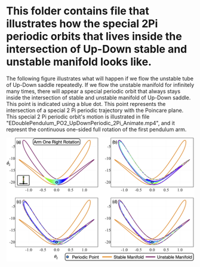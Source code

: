 # This folder contains file that illustrates how the special 2Pi periodic orbits that lives inside the intersection of Up-Down stable and unstable manifold looks like.

The following figure illustrates what will happen if we flow the unstable tube of Up-Down saddle repeatedly. If we flow the unstable manifold for infinitely many times, there will appear a special periodic orbit that always stays inside the intersection of stable and unstable manifold of Up-Down saddle. This point is indicated using a blue dot. This point represents the intersection of a special 2 Pi periodic trajectory with the Poincare plane. This special 2 Pi periodic orbit's motion is illustrated in file "EDoublePendulum_PO2_UpDownPeriodic_2Pi_Animate.mp4", and it represnt the continuous one-sided full rotation of the first pendulum arm.

![](EDP_2Pi_PO_UpDown.png)
